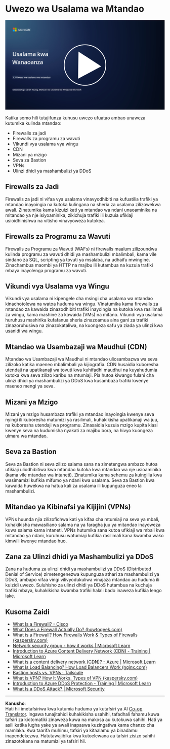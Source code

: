 <!--
CO_OP_TRANSLATOR_METADATA:
{
  "original_hash": "c3aba077bb98eebc925dd58d870229ab",
  "translation_date": "2025-09-03T23:35:24+00:00",
  "source_file": "3.3 Network security capabilities.md",
  "language_code": "sw"
}
-->
# Uwezo wa Usalama wa Mtandao

[![Tazama video](../../translated_images/3-3_placeholder.1a1265ccd17434df15e62f7e405fd8fc6a956414505c1266772f33d926e17f22.sw.png)](https://learn-video.azurefd.net/vod/player?id=b2a4a548-d129-4add-ba68-eca416ec65bc)

Katika somo hili tutajifunza kuhusu uwezo ufuatao ambao unaweza kutumika kulinda mtandao:

 - Firewalls za jadi
 - Firewalls za programu za wavuti
 - Vikundi vya usalama vya wingu
 - CDN
 - Mizani ya mzigo
 - Seva za Bastion
 - VPNs
 - Ulinzi dhidi ya mashambulizi ya DDoS

## Firewalls za Jadi

Firewalls za jadi ni vifaa vya usalama vinavyodhibiti na kufuatilia trafiki ya mtandao inayoingia na kutoka kulingana na sheria za usalama zilizowekwa awali. Zinatumika kama kizuizi kati ya mtandao wa ndani unaoaminika na mitandao ya nje isiyoaminika, zikichuja trafiki ili kuzuia ufikiaji usioidhinishwa na vitisho vinavyoweza kutokea.

## Firewalls za Programu za Wavuti

Firewalls za Programu za Wavuti (WAFs) ni firewalls maalum zilizoundwa kulinda programu za wavuti dhidi ya mashambulizi mbalimbali, kama vile sindano za SQL, scripting ya tovuti ya msalaba, na udhaifu mwingine. Zinachambua maombi ya HTTP na majibu ili kutambua na kuzuia trafiki mbaya inayolenga programu za wavuti.

## Vikundi vya Usalama vya Wingu

Vikundi vya usalama ni kipengele cha msingi cha usalama wa mtandao kinachotolewa na watoa huduma wa wingu. Vinatumika kama firewalls za mtandao za kawaida zinazodhibiti trafiki inayoingia na kutoka kwa rasilimali za wingu, kama mashine za kawaida (VMs) na mifano. Vikundi vya usalama huruhusu mashirika kufafanua sheria zinazoamua aina gani za trafiki zinazoruhusiwa na zinazokataliwa, na kuongeza safu ya ziada ya ulinzi kwa usanidi wa wingu.

## Mtandao wa Usambazaji wa Maudhui (CDN)

Mtandao wa Usambazaji wa Maudhui ni mtandao uliosambazwa wa seva zilizoko katika maeneo mbalimbali ya kijiografia. CDN husaidia kuboresha utendaji na upatikanaji wa tovuti kwa kuhifadhi maudhui na kuyahudumia kutoka kwa seva zilizo karibu na mtumiaji. Pia hutoa kiwango fulani cha ulinzi dhidi ya mashambulizi ya DDoS kwa kusambaza trafiki kwenye maeneo mengi ya seva.

## Mizani ya Mzigo

Mizani ya mzigo husambaza trafiki ya mtandao inayoingia kwenye seva nyingi ili kuboresha matumizi ya rasilimali, kuhakikisha upatikanaji wa juu, na kuboresha utendaji wa programu. Zinasaidia kuzuia mzigo kupita kiasi kwenye seva na kudumisha nyakati za majibu bora, na hivyo kuongeza uimara wa mtandao.

## Seva za Bastion

Seva za Bastion ni seva zilizo salama sana na zimetengwa ambazo hutoa ufikiaji uliodhibitiwa kwa mtandao kutoka kwa mtandao wa nje usioaminika (kama vile mtandao wa intaneti). Zinatumika kama sehemu za kuingilia kwa wasimamizi kufikia mifumo ya ndani kwa usalama. Seva za Bastion kwa kawaida huwekwa na hatua kali za usalama ili kupunguza eneo la mashambulizi.

## Mitandao ya Kibinafsi ya Kijijini (VPNs)

VPNs huunda njia zilizofichwa kati ya kifaa cha mtumiaji na seva ya mbali, kuhakikisha mawasiliano salama na ya faragha juu ya mitandao inayoweza kuwa salama kama intaneti. VPNs hutumika sana kutoa ufikiaji wa mbali kwa mitandao ya ndani, kuruhusu watumiaji kufikia rasilimali kana kwamba wako kimwili kwenye mtandao huo.

## Zana za Ulinzi dhidi ya Mashambulizi ya DDoS

Zana na huduma za ulinzi dhidi ya mashambulizi ya DDoS (Distributed Denial of Service) zimetengenezwa kupunguza athari za mashambulizi ya DDoS, ambapo vifaa vingi vilivyodukuliwa vinajaza mtandao au huduma ili kuizidi uwezo. Suluhisho za ulinzi dhidi ya DDoS hutambua na kuchuja trafiki mbaya, kuhakikisha kwamba trafiki halali bado inaweza kufikia lengo lake.

## Kusoma Zaidi

- [What Is a Firewall? - Cisco](https://www.cisco.com/c/en/us/products/security/firewalls/what-is-a-firewall.html#~types-of-firewalls)
- [What Does a Firewall Actually Do? (howtogeek.com)](https://www.howtogeek.com/144269/htg-explains-what-firewalls-actually-do/)
- [What is a Firewall? How Firewalls Work & Types of Firewalls (kaspersky.com)](https://www.kaspersky.com/resource-center/definitions/firewall)
- [Network security group - how it works | Microsoft Learn](https://learn.microsoft.com/azure/virtual-network/network-security-group-how-it-works)
- [Introduction to Azure Content Delivery Network (CDN) - Training | Microsoft Learn](https://learn.microsoft.com/training/modules/intro-to-azure-content-delivery-network/?WT.mc_id=academic-96948-sayoung)
- [What is a content delivery network (CDN)? - Azure | Microsoft Learn](https://learn.microsoft.com/azure/cdn/cdn-overview?WT.mc_id=academic-96948-sayoung)
- [What Is Load Balancing? How Load Balancers Work (nginx.com)](https://www.nginx.com/resources/glossary/load-balancing/)
- [Bastion hosts vs. VPNs · Tailscale](https://tailscale.com/learn/bastion-hosts-vs-vpns/)
- [What is VPN? How It Works, Types of VPN (kaspersky.com)](https://www.kaspersky.com/resource-center/definitions/what-is-a-vpn)
- [Introduction to Azure DDoS Protection - Training | Microsoft Learn](https://learn.microsoft.com/training/modules/introduction-azure-ddos-protection/?WT.mc_id=academic-96948-sayoung)
- [What Is a DDoS Attack? | Microsoft Security](https://www.microsoft.com/security/business/security-101/what-is-a-ddos-attack?WT.mc_id=academic-96948-sayoung)

---

**Kanusho**:  
Hati hii imetafsiriwa kwa kutumia huduma ya kutafsiri ya AI [Co-op Translator](https://github.com/Azure/co-op-translator). Ingawa tunajitahidi kuhakikisha usahihi, tafadhali fahamu kuwa tafsiri za kiotomatiki zinaweza kuwa na makosa au kutokuwa sahihi. Hati ya asili katika lugha yake ya awali inapaswa kuzingatiwa kama chanzo cha mamlaka. Kwa taarifa muhimu, tafsiri ya kitaalamu ya binadamu inapendekezwa. Hatutawajibika kwa kutoelewana au tafsiri zisizo sahihi zinazotokana na matumizi ya tafsiri hii.